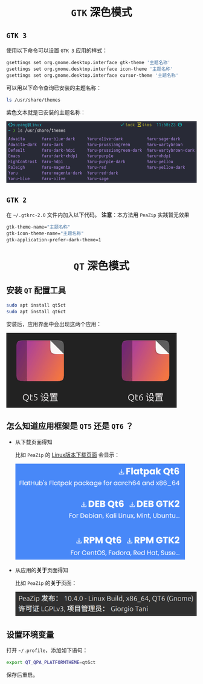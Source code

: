 # <center>`GTK` 深色模式</center>
## `GTK 3`
使用以下命令可以设置 `GTK 3` 应用的样式：
```bash
gsettings set org.gnome.desktop.interface gtk-theme '主题名称'
gsettings set org.gnome.desktop.interface icon-theme '主题名称'
gsettings set org.gnome.desktop.interface cursor-theme '主题名称'
```
可以用以下命令查询已安装的主题名称：
```bash
ls /usr/share/themes
```

紫色文本就是已安装的主题名称：
  
![主题名称](./Images/列出主题.png)


## `GTK 2`
在 `~/.gtkrc-2.0` 文件内加入以下代码。
**注意**：本方法用 `PeaZip` 实践暂无效果
```bash
gtk-theme-name="主题名称"
gtk-icon-theme-name="主题名称"
gtk-application-prefer-dark-theme=1
```

# <center>`QT` 深色模式</center>
## 安装 `QT` 配置工具
```bash
sudo apt install qt5ct
sudo apt install qt6ct
```
安装后，应用界面中会出现这两个应用：

![QT配置工具](./Images/QT配置工具图标.png)
    
## 怎么知道应用框架是 `QT5` 还是 `QT6` ？
- 从下载页面得知
      
  比如 `PeaZip` 的 [Linux版本下载页面](https://peazip.github.io/peazip-linux.html) 会显示：

  ![QT配置工具](./Images/PeaZip_下载页面.png)

- 从应用的**关于**页面得知
        
  比如 `PeaZip` 的**关于**页面：

  ![QT配置工具](./Images/PeaZip_关于.png)

## 设置环境变量
打开 `~/.profile`，添加如下语句：
```bash
export QT_QPA_PLATFORMTHEME=qt6ct
```
保存后重启。
